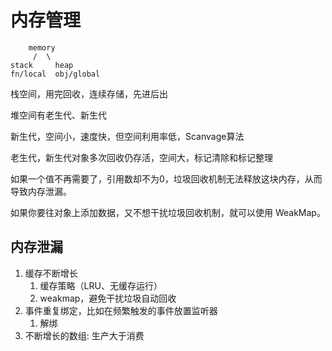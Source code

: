 # 内存管理

```
    memory
     /  \
stack     heap
fn/local  obj/global
```

栈空间，用完回收，连续存储，先进后出 

堆空间有老生代、新生代

新生代，空间小，速度快，但空间利用率低，Scanvage算法

老生代，新生代对象多次回收仍存活，空间大，标记清除和标记整理

如果一个值不再需要了，引用数却不为0，垃圾回收机制无法释放这块内存，从而导致内存泄漏。

如果你要往对象上添加数据，又不想干扰垃圾回收机制，就可以使用 WeakMap。

## 内存泄漏

1. 缓存不断增长
    1) 缓存策略（LRU、无缓存运行）
    2) weakmap，避免干扰垃圾自动回收
2. 事件重复绑定，比如在频繁触发的事件放置监听器
    1) 解绑
3. 不断增长的数组: 生产大于消费